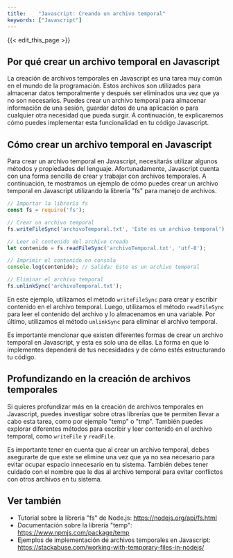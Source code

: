 ```yaml
---
title:    "Javascript: Creando un archivo temporal"
keywords: ["Javascript"]
---
```


{{< edit_this_page >}}

## Por qué crear un archivo temporal en Javascript

La creación de archivos temporales en Javascript es una tarea muy común en el mundo de la programación. Estos archivos son utilizados para almacenar datos temporalmente y después ser eliminados una vez que ya no son necesarios. Puedes crear un archivo temporal para almacenar información de una sesión, guardar datos de una aplicación o para cualquier otra necesidad que pueda surgir. A continuación, te explicaremos cómo puedes implementar esta funcionalidad en tu código Javascript.

## Cómo crear un archivo temporal en Javascript

Para crear un archivo temporal en Javascript, necesitarás utilizar algunos métodos y propiedades del lenguaje. Afortunadamente, Javascript cuenta con una forma sencilla de crear y trabajar con archivos temporales. A continuación, te mostramos un ejemplo de cómo puedes crear un archivo temporal en Javascript utilizando la librería "fs" para manejo de archivos.

```Javascript
// Importar la librería fs
const fs = require('fs');

// Crear un archivo temporal
fs.writeFileSync('archivoTemporal.txt', 'Este es un archivo temporal');

// Leer el contenido del archivo creado
let contenido = fs.readFileSync('archivoTemporal.txt', 'utf-8');

// Imprimir el contenido en consola
console.log(contenido); // Salida: Este es un archivo temporal

// Eliminar el archivo temporal
fs.unlinkSync('archivoTemporal.txt');
```

En este ejemplo, utilizamos el método `writeFileSync` para crear y escribir contenido en el archivo temporal. Luego, utilizamos el método `readFileSync` para leer el contenido del archivo y lo almacenamos en una variable. Por último, utilizamos el método `unlinkSync` para eliminar el archivo temporal.

Es importante mencionar que existen diferentes formas de crear un archivo temporal en Javascript, y esta es solo una de ellas. La forma en que lo implementes dependerá de tus necesidades y de cómo estés estructurando tu código.

## Profundizando en la creación de archivos temporales

Si quieres profundizar más en la creación de archivos temporales en Javascript, puedes investigar sobre otras librerías que te permiten llevar a cabo esta tarea, como por ejemplo "temp" o "tmp". También puedes explorar diferentes métodos para escribir y leer contenido en el archivo temporal, como `writeFile` y `readFile`.

Es importante tener en cuenta que al crear un archivo temporal, debes asegurarte de que este se elimine una vez que ya no sea necesario para evitar ocupar espacio innecesario en tu sistema. También debes tener cuidado con el nombre que le das al archivo temporal para evitar conflictos con otros archivos en tu sistema.

## Ver también

- Tutorial sobre la librería "fs" de Node.js: https://nodejs.org/api/fs.html
- Documentación sobre la librería "temp": https://www.npmjs.com/package/temp
- Ejemplos de implementación de archivos temporales en Javascript: https://stackabuse.com/working-with-temporary-files-in-nodejs/